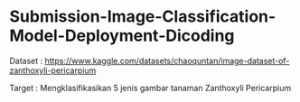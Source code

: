 # Submission-Image-Classification-Model-Deployment-Dicoding

Dataset : https://www.kaggle.com/datasets/chaoquntan/image-dataset-of-zanthoxyli-pericarpium

Target : Mengklasifikasikan 5 jenis gambar tanaman Zanthoxyli Pericarpium
